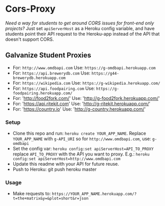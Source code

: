 # Cors-Proxy

*Need a way for students to get around CORS issues for front-end only projects?*
Just set `apiServerHost` as a Heroku config variable, and have students point their API request to the Heroku-app instead of the API that doesn't support CORS.

## Galvanize Student Proxies
  - For: `http://www.omdbapi.com` Use: `https://g-omdbapi.herokuapp.com`
  - For: `https://api.brewerydb.com` Use: `https://g44-brewerydb.herokuapp.com`
  - For: `https://wikipedia.com` Use: `https://g-wikipedia.herokuapp.com/`
  - For: `https://api.foodpairing.com` Use: `https://g-foodpairing.herokuapp.com/`
  - For: 'http://food2fork.com/' Use: 'http://g-food2fork.herokuapp.com/'
  - For: 'https://api.ritekit.com' Use: 'http://g-ritekit.herokuapp.com/'
  - For: 'https://country.io' Use: 'http://g-country.herokuapp.com/'


### Setup
  - Clone this repo and run: `heroku create YOUR_APP_NAME`. Replace `YOUR_APP_NAME` with `g-API_URI` so for   `http://www.omdbapi.com`, use: `g-omdbapi`
  - Set the config var: `heroku config:set apiServerHost=API_TO_PROXY` replace `API_TO_PROXY` with the API you want to proxy. E.g.: `heroku config:set apiServerHost=http://www.omdbapi.com`
  - Update this readme with your API for future reuse.
  - Push to Heroku: git push heroku master

### Usage
  - Make requests to: `https://YOUR_APP_NAME.herokuapp.com/?t=the+matrix&y=&plot=short&r=json`
